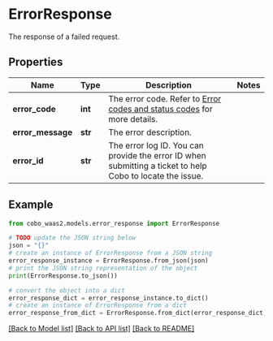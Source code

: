 # ErrorResponse

The response of a failed request.

## Properties

Name | Type | Description | Notes
------------ | ------------- | ------------- | -------------
**error_code** | **int** | The error code. Refer to [Error codes and status codes](/v2/api-references/error-codes) for more details. | 
**error_message** | **str** | The error description. | 
**error_id** | **str** | The error log ID. You can provide the error ID when submitting a ticket to help Cobo to locate the issue. | 

## Example

```python
from cobo_waas2.models.error_response import ErrorResponse

# TODO update the JSON string below
json = "{}"
# create an instance of ErrorResponse from a JSON string
error_response_instance = ErrorResponse.from_json(json)
# print the JSON string representation of the object
print(ErrorResponse.to_json())

# convert the object into a dict
error_response_dict = error_response_instance.to_dict()
# create an instance of ErrorResponse from a dict
error_response_from_dict = ErrorResponse.from_dict(error_response_dict)
```
[[Back to Model list]](../README.md#documentation-for-models) [[Back to API list]](../README.md#documentation-for-api-endpoints) [[Back to README]](../README.md)


